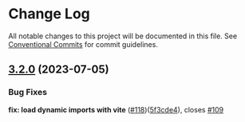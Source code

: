 # Change Log

All notable changes to this project will be documented in this file.
See [Conventional Commits](https://conventionalcommits.org) for commit guidelines.

## [3.2.0](https://github.com/ionic-team/pwa-elements/compare/v3.1.0...v3.2.0) (2023-07-05)

### Bug Fixes

**fix: load dynamic imports with vite** ([#118](https://github.com/ionic-team/pwa-elements/issues/118))([5f3cde4](https://github.com/ionic-team/pwa-elements/commit/5f3cde44f76ca437c4691719f27288eadbaedf83)), closes [#109](https://github.com/ionic-team/pwa-elements/issues/109)
